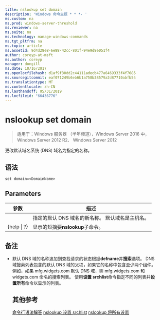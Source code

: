 ```yaml
---
title: nslookup set domain
description: 'Windows 命令主题 * * *- '
ms.custom: na
ms.prod: windows-server-threshold
ms.reviewer: na
ms.suite: na
ms.technology: manage-windows-commands
ms.tgt_pltfrm: na
ms.topic: article
ms.assetid: 9d4d28e8-6e88-42cc-801f-94e9d8e051f4
author: coreyp-at-msft
ms.author: coreyp
manager: dongill
ms.date: 10/16/2017
ms.openlocfilehash: d1af9f30dd2c44111adecb477a6469333f4f7685
ms.sourcegitcommit: eaf071249b6eb6b1a758b38579a2d87710abfb54
ms.translationtype: MT
ms.contentlocale: zh-CN
ms.lasthandoff: 05/31/2019
ms.locfileid: "66436776"
---
```

# <a name="nslookup-set-domain"></a>nslookup set domain

>适用于：Windows 服务器 （半年频道），Windows Server 2016 中，Windows Server 2012 R2、 Windows Server 2012

更改默认域名系统 (DNS) 域名为指定的名称。
## <a name="syntax"></a>语法
```
set domain=<DomainName>
```
## <a name="parameters"></a>Parameters

|    参数    |                                           描述                                           |
|-----------------|-------------------------------------------------------------------------------------------------|
|  <DomainName>   | 指定的默认 DNS 域名的新名称。 默认域名是主机名。 |
| {help &#124; ?} |                      显示的短摘要**nslookup**子命令。                      |

## <a name="remarks"></a>备注
- 默认 DNS 域的名称追加到查找请求的状态根据**defname**并**搜索**选项。 DNS 域搜索列表包含的默认 DNS 域的父项，如果它的名称中包含至少两个组件。 例如，如果 mfg.widgets.com 默认 DNS 域，则 mfg.widgets.com 和 widgets.com 命名的搜索列表。 使用**设置 srchlist**命令指定不同的列表并**设置所有**命令以显示的列表。
  ## <a name="additional-references"></a>其他参考
  [命令行语法解答](command-line-syntax-key.md)
  [nslookup 设置 srchlist](nslookup-set-srchlist.md)
  [nslookup 将所有设置](nslookup-set-all.md)
